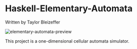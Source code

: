 # Haskell-Elementary-Automata

Written by Taylor Bleizeffer

![elementary-automata-preview](https://github.com/T-Factorial/Haskell-Elementary-Automata/blob/master/proj_preview3.JPG)

This project is a one-dimensional cellular automata simulator.

